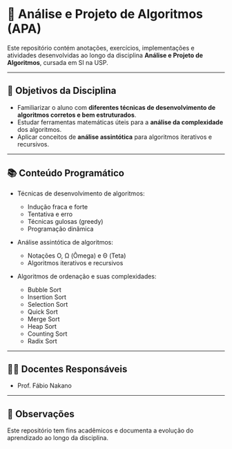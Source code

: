 # 📘 Análise e Projeto de Algoritmos (APA)

Este repositório contém anotações, exercícios, implementações e atividades desenvolvidas ao longo da disciplina **Análise e Projeto de Algoritmos**, cursada em SI na USP.

---

## 🎯 Objetivos da Disciplina

- Familiarizar o aluno com **diferentes técnicas de desenvolvimento de algoritmos corretos e bem estruturados**.
- Estudar ferramentas matemáticas úteis para a **análise da complexidade** dos algoritmos.
- Aplicar conceitos de **análise assintótica** para algoritmos iterativos e recursivos.

---

## 📚 Conteúdo Programático

- Técnicas de desenvolvimento de algoritmos:
  - Indução fraca e forte
  - Tentativa e erro
  - Técnicas gulosas (greedy)
  - Programação dinâmica

- Análise assintótica de algoritmos:
  - Notações O, Ω (Ômega) e Θ (Teta)
  - Algoritmos iterativos e recursivos

- Algoritmos de ordenação e suas complexidades:
  - Bubble Sort
  - Insertion Sort
  - Selection Sort
  - Quick Sort
  - Merge Sort
  - Heap Sort
  - Counting Sort
  - Radix Sort

---

## 👨‍🏫 Docentes Responsáveis

- Prof. Fábio Nakano  

---

## 📝 Observações

Este repositório tem fins acadêmicos e documenta a evolução do aprendizado ao longo da disciplina.


